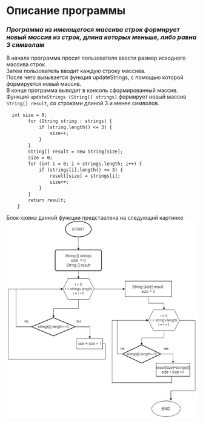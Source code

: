 
# Описание программы
###  *Программа из имеющегося массива строк формирует новый массив из строк, длина которых меньше, либо равна 3 символам*

В начале программа просит пользователя ввести размер исходного массива строк. \
Затем пользователь вводит каждую строку массива.\
После чего вызывается функция updateStrings, с помощью которой формируется новый массив.\
В конце программа выводит в консоль сформированный массив.\
Функция `updateStrings (String[] strings)` формирует новый массив  ```String[] result```, со строками длиной 3 и менее символов.

```
  int size = 0;
        for (String string : strings) {
            if (string.length() <= 3) {
                size++;
            }
        }
        String[] result = new String[size];
        size = 0;
        for (int i = 0; i < strings.length; i++) {
            if (strings[i].length() <= 3) {
                result[size] = strings[i];
                size++;
            }
        }
        return result;
    }
```

Блок-схема данной функции представлена на следующнй картинке
![Ошибка](ExamTask.drawio.png)
	
